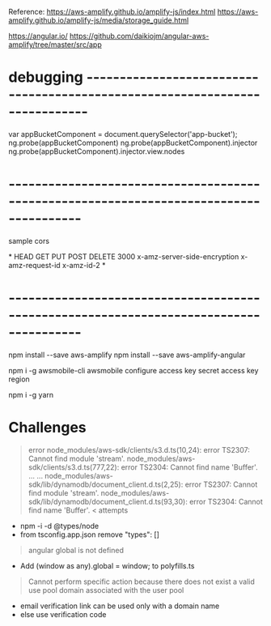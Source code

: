 Reference:
https://aws-amplify.github.io/amplify-js/index.html
https://aws-amplify.github.io/amplify-js/media/storage_guide.html

https://angular.io/
https://github.com/daikiojm/angular-aws-amplify/tree/master/src/app


# debugging ----------------------------------------------------------------------------

var appBucketComponent = document.querySelector('app-bucket');
ng.probe(appBucketComponent)
ng.probe(appBucketComponent).injector
ng.probe(appBucketComponent).injector.view.nodes
  
# ---------------------------------------------------------------------------------------

sample cors

<?xml version="1.0" encoding="UTF-8"?>
<CORSConfiguration xmlns="http://s3.amazonaws.com/doc/2006-03-01/">
<CORSRule>
    <AllowedOrigin>*</AllowedOrigin>
    <AllowedMethod>HEAD</AllowedMethod>
    <AllowedMethod>GET</AllowedMethod>
    <AllowedMethod>PUT</AllowedMethod>
    <AllowedMethod>POST</AllowedMethod>
    <AllowedMethod>DELETE</AllowedMethod>
    <MaxAgeSeconds>3000</MaxAgeSeconds>
    <ExposeHeader>x-amz-server-side-encryption</ExposeHeader>
    <ExposeHeader>x-amz-request-id</ExposeHeader>
    <ExposeHeader>x-amz-id-2</ExposeHeader>
    <AllowedHeader>*</AllowedHeader>
</CORSRule>
</CORSConfiguration>

# ---------------------------------------------------------------------------------------

npm install --save aws-amplify
npm install --save aws-amplify-angular

npm i -g awsmobile-cli
awsmobile configure
  access key
  secret access key
  region
  
npm i -g yarn

# Challenges

> error
node_modules/aws-sdk/clients/s3.d.ts(10,24): error TS2307: Cannot find module 'stream'.
node_modules/aws-sdk/clients/s3.d.ts(777,22): error TS2304: Cannot find name 'Buffer'.
...
...
node_modules/aws-sdk/lib/dynamodb/document_client.d.ts(2,25): error TS2307: Cannot find module 'stream'.
node_modules/aws-sdk/lib/dynamodb/document_client.d.ts(93,30): error TS2304: Cannot find name 'Buffer'.
< attempts
- npm -i -d @types/node
- from tsconfig.app.json remove "types": []

> angular global is not defined
- Add (window as any).global = window; to polyfills.ts

> Cannot perform specific action because there does not exist a valid use pool domain associated with the user pool
- email verification link can be used only with a domain name 
- else use verification code
